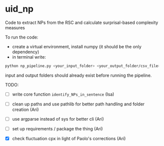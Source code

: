 # uid_np
Code to extract NPs from the RSC and calculate surprisal-based complexity measures

To run the code:

* create a virtual environment, install numpy (it should be the only dependency)
* in terminal write:

```bash
python np_pipeline.py <your_input_folder> <your_output_folder/csv_file>
```
input and output folders should already exist before running the pipeline.

TODO: 

- [ ] write core function `identify_NPs_in_sentence` (Isa)
- [ ] clean up paths and use pathlib for better path handling and folder creation (Ari)
- [ ] use argparse instead of sys for better cli (Ari)
- [ ] set up requirements / package the thing (Ari)
- [x] check fluctuation cpx in light of Paolo's corrections (Ari)

